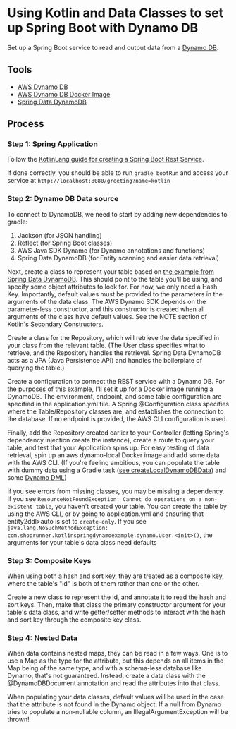 # Using Kotlin and Data Classes to set up Spring Boot with Dynamo DB

Set up a Spring Boot service to read and output data from a [Dynamo DB](https://aws.amazon.com/dynamodb/).

## Tools
* [AWS Dynamo DB](https://aws.amazon.com/dynamodb/)
* [AWS Dynamo DB Docker Image](https://hub.docker.com/r/amazon/dynamodb-local/)
* [Spring Data DynamoDB](https://github.com/derjust/spring-data-dynamodb)

## Process

### Step 1: Spring Application

Follow the [KotlinLang guide for creating a Spring Boot Rest Service](https://kotlinlang.org/docs/tutorials/spring-boot-restful.html). 

If done correctly, you should be able to run `gradle bootRun` and access your service at `http://localhost:8080/greeting?name=kotlin`


### Step 2: Dynamo DB Data source

To connect to DynamoDB, we need to start by adding new dependencies to gradle:
1) Jackson (for JSON handling)
1) Reflect (for Spring Boot classes)
1) AWS Java SDK Dynamo (for Dynamo annotations and functions)
1) Spring Data DynamoDB (for Entity scanning and easier data retrieval)

Next, create a class to represent your table based on [the example from Spring Data DynamoDB](https://github.com/derjust/spring-data-dynamodb-examples/blob/master/src/main/java/com/github/derjust/spring_data_dynamodb_examples/simple/User.java). This should point to the table you'll be using, and specify some object attributes to look for. For now, we only need a Hash Key. Importantly, default values must be provided to the parameters in the arguments of the data class. The AWS Dynamo SDK depends on the parameter-less constructor, and this constructor is created when all arguments of the class have default values. See the NOTE section of Kotlin's [Secondary Constructors](https://kotlinlang.org/docs/reference/classes.html#secondary-constructors).

Create a class for the Repository, which will retrieve the data specified in your class from the relevant table. (The User class specifies what to retrieve, and the Repository handles the retrieval. Spring Data DynamoDB acts as a JPA (Java Persistence API) and handles the boilerplate of querying the table.)

Create a configuration to connect the REST service with a Dynamo DB. For the purposes of this example, I'll set it up for a Docker image running a DynamoDB. The environment, endpoint, and some table configuration are specified in the application.yml file. A Spring @Configuration class specifies where the Table/Repository classes are, and establishes the connection to the database. If no endpoint is provided, the AWS CLI configuration is used.

Finally, add the Repository created earlier to your Controller (letting Spring's dependency injection create the instance), create a route to query your table, and test that your Application spins up. For easy testing of data retrieval, spin up an aws dynamo-local Docker image and add some data with the AWS CLI. (If you're feeling ambitious, you can populate the table with dummy data using a Gradle task ([see createLocalDynamoDBData](./build.gradle)) and some [Dynamo DML](./src/main/dynamodml/user_dml.json))

If you see errors from missing classes, you may be missing a dependency. If you see `ResourceNotFoundException: Cannot do operations on a non-existent table`, you haven't created your table. You can create the table by using the AWS CLI, or by going to application.yml and ensuring that entity2ddl>auto is set to `create-only`. If you see `java.lang.NoSuchMethodException: com.shoprunner.kotlinspringdynamoexample.dynamo.User.<init>()`, the arguments for your table's data class need defaults

### Step 3: Composite Keys

When using both a hash and sort key, they are treated as a composite key, where the table's "id" is both of them rather than one or the other.

Create a new class to represent the id, and annotate it to read the hash and sort keys. Then, make that class the primary constructor argument for your table's data class, and write getter/setter methods to interact with the hash and sort key through the composite key class.

### Step 4: Nested Data

When data contains nested maps, they can be read in a few ways. One is to use a Map as the type for the attribute, but this depends on all items in the Map being of the same type, and with a schema-less database like Dynamo, that's not guaranteed. Instead, create a data class with the @DynamoDBDocument annotation and read the attributes into that class.

When populating your data classes, default values will be used in the case that the attribute is not found in the Dynamo object. If a null from Dynamo tries to populate a non-nullable column, an IllegalArgumentException will be thrown!
